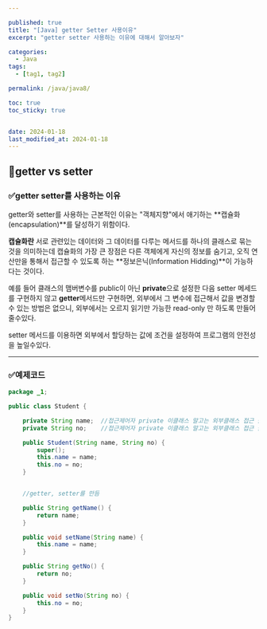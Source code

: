 ```yaml
---

published: true
title: "[Java] getter Setter 사용이유"
excerpt: "getter setter 사용하는 이유에 대해서 알아보자"

categories:
  - Java
tags:
  - [tag1, tag2]

permalink: /java/java8/

toc: true
toc_sticky: true


date: 2024-01-18
last_modified_at: 2024-01-18
---
```


## 📌getter vs setter

### ✅getter setter를 사용하는 이유

getter와 setter를 사용하는 근본적인 이유는 "객체지향"에서 애기하는 **캡슐화(encapsulation)**를 달성하기 위함이다.

**캡슐화란** 서로 관련있는 데이터와 그 데이터를 다루는 메서드를 하나의 클래스로 묶는 것을 의미하는데 캡슐화의 가장 큰 장점은 다른 객체에게 자신의 정보를 숨기고, 오직 연산만을 통해서 접근할 수 있도록 하는 **정보은닉(Information Hidding)**이 가능하다는 것이다.

예를 들어 클래스의 맴버변수를 public이 아닌 **private**으로 설정한 다음 setter 메세드를 구현하지 않고 **getter**메서드만 구현하면, 외부에서 그 변수에 접근해서 값을 변경할 수 있는 방법은 없으니, 외부에서는 오르지 읽기만 가능한 read-only 만 하도록 만들어줄수있다.

setter 메서드를 이용하면 외부에서 할당하는 값에 조건을 설정하여 프로그램의 안전성을 높일수있다.

---


### ✅예제코드

```java
package _1;

public class Student {

    private String name;  //접근제어자 private 이클래스 말고는 외부클래스 접근 불가,
    private String no;    //접근제어자 private 이클래스 말고는 외부클래스 접근 불가,

    public Student(String name, String no) {
        super();
        this.name = name;
        this.no = no;
    }


    //getter, setter를 만듬

    public String getName() {
        return name;
    }

    public void setName(String name) {
        this.name = name;
    }

    public String getNo() {  
        return no;
    }

    public void setNo(String no) {
        this.no = no;
    }
}

```


